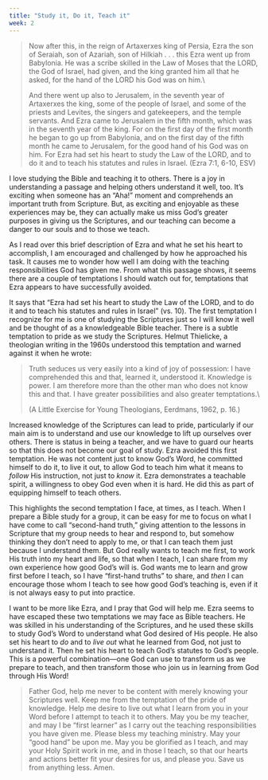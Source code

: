 ```yaml
---
title: "Study it, Do it, Teach it"
week: 2
---
```


> Now after this, in the reign of Artaxerxes king of Persia, Ezra the
> son of Seraiah, son of Azariah, son of Hilkiah . . . this Ezra went up
> from Babylonia. He was a scribe skilled in the Law of Moses that the
> LORD, the God of Israel, had given, and the king granted him all that
> he asked, for the hand of the LORD his God was on him.\
>
> And there went up also to Jerusalem, in the seventh year of
> Artaxerxes the king, some of the people of Israel, and some of the
> priests and Levites, the singers and gatekeepers, and the temple
> servants. And Ezra came to Jerusalem in the fifth month, which was in
> the seventh year of the king. For on the first day of the first month
> he began to go up from Babylonia, and on the first day of the fifth
> month he came to Jerusalem, for the good hand of his God was on him.
> For Ezra had set his heart to study the Law of the LORD, and to do it
> and to teach his statutes and rules in Israel. (Ezra 7:1, 6-10, ESV)

I love studying the Bible and teaching it to others. There is a joy
in understanding a passage and helping others understand it well, too.
It’s exciting when someone has an “Aha!” moment and comprehends an
important truth from Scripture. But, as exciting and enjoyable as these
experiences may be, they can actually make us miss God’s greater
purposes in giving us the Scriptures, and our teaching can become a
danger to our souls and to those we teach.

As I read over this brief description of Ezra and what he set his heart
to accomplish, I am encouraged and challenged by how he approached his
task. It causes me to wonder how well I am doing with the teaching
responsibilities God has given me. From what this passage shows, it
seems there are a couple of temptations I should watch out for,
temptations that Ezra appears to have successfully avoided.

It says that “Ezra had set his heart to study the Law of the LORD, and
to do it and to teach his statutes and rules in Israel” (vs. 10). The
first temptation I recognize for me is one of studying the Scriptures
just so I will know it well and be thought of as a knowledgeable Bible
teacher. There is a subtle temptation to pride as we study the
Scriptures. Helmut Thielicke, a theologian writing in the 1960s
understood this temptation and warned against it when he wrote:

> Truth seduces us very easily into a kind of joy of possession: I have
> comprehended this and that, learned it, understood it. Knowledge is
> power. I am therefore more than the other man who does not know this
> and that. I have greater possibilities and also greater temptations.\
>
> (A Little Exercise for Young Theologians, Eerdmans, 1962, p. 16.)

Increased knowledge of the Scriptures can lead to pride, particularly if
our main aim is to understand and use our knowledge to lift up ourselves
over others. There is status in being a teacher, and we have to guard
our hearts so that this does not become our goal of study. Ezra avoided
this first temptation. He was not content just to know God’s Word, he
committed himself to do it, to live it out, to allow God to teach him
what it means to *follow* His instruction, not just to *know* it. Ezra
demonstrates a teachable spirit, a willingness to obey God even when it
is hard. He did this as part of equipping himself to teach others.

This highlights the second temptation I face, at times, as I teach. When
I prepare a Bible study for a group, it can be easy for me to focus on
what I have come to call “second-hand truth,” giving attention to the
lessons in Scripture that my group needs to hear and respond to, but
somehow thinking they don’t need to apply to me, or that I can teach
them just because I understand them. But God really wants to teach me
first, to work His truth into my heart and life, so that when I teach, I
can share from my own experience how good God’s will is. God wants me to
learn and grow first before I teach, so I have “first-hand truths” to
share, and *then* I can encourage those whom I teach to see how good
God’s teaching is, even if it is not always easy to put into practice.

I want to be more like Ezra, and I pray that God will help me. Ezra
seems to have escaped these two temptations we may face as Bible
teachers. He was skilled in his understanding of the Scriptures, and he
used these skills to study God’s Word to understand what God desired of
His people. He also set his heart to *do* and to *live out* what he
learned from God, not just to understand it. Then he set his heart to
teach God’s statutes to God’s people. This is a powerful combination—one
God can use to transform us as we prepare to teach, and then transform
those who join us in learning from God through His Word!

> Father God, help me never to be content with merely knowing your
> Scriptures well. Keep me from the temptation of the pride of
> knowledge. Help me desire to live out what I learn from you in your
> Word before I attempt to teach it to others. May you be my teacher,
> and may I be “first learner” as I carry out the teaching
> responsibilities you have given me. Please bless my teaching ministry.
> May your “good hand” be upon me. May you be glorified as I teach, and
> may your Holy Spirit work in me, and in those I teach, so that our
> hearts and actions better fit your desires for us, and please you.
> Save us from anything less. Amen.